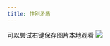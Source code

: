 ```yaml
---
title: 性别矛盾
---
```

可以尝试右键保存图片本地观看
![](https://img.gejiba.com/images/3c37c7b9a285747a1ad33bb8759f6159.png)